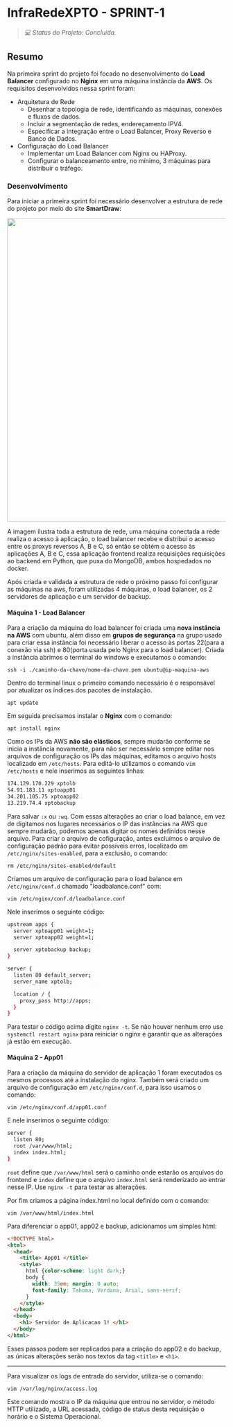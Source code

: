 # InfraRedeXPTO - SPRINT-1

> _💻 Status do Projeto: Concluída._

## Resumo
<p align="justify">
  
Na primeira sprint do projeto foi focado no desenvolvimento do **Load Balancer** configurado no **Nginx** em uma máquina instância da **AWS**. Os requisitos desenvolvidos nessa sprint foram:

- Arquitetura de Rede
   - Desenhar a topologia de rede, identificando as máquinas, conexões e fluxos de dados.
   - Incluir a segmentação de redes, endereçamento IPV4.
   - Especificar a integração entre o Load Balancer, Proxy Reverso e Banco de Dados.
- Configuração do Load Balancer
   - Implementar um Load Balancer com Nginx ou HAProxy.
   - Configurar o balanceamento entre, no mínimo, 3 máquinas para distribuir o tráfego.

</p>

### Desenvolvimento
<p align="justify">
  
Para iniciar a primeira sprint foi necessário desenvolver a estrutura de rede do projeto por meio do site **SmartDraw**:

<img src="https://github.com/user-attachments/assets/ac35d36b-aa96-43aa-b1de-82a8683a4b74" width=700 />

A imagem ilustra toda a estrutura de rede, uma máquina conectada a rede realiza o acesso à aplicação, o load balancer recebe e distribui o acesso entre os proxys reversos A, B e C, só então se obtém o acesso às aplicações A, B e C, essa aplicação frontend realiza requisições requisições ao backend em Python, que puxa do MongoDB, ambos hospedados no docker.

Após criada e validada a estrutura de rede o próximo passo foi configurar as máquinas na aws, foram utilizadas 4 máquinas, o load balancer, os 2 servidores de aplicação e um servidor de backup.

#### Máquina 1 - Load Balancer

Para a criação da máquina do load balancer foi criada uma **nova instância na AWS** com ubuntu, além disso em **grupos de segurança** na grupo usado para criar essa instância foi necessário liberar o acesso às portas 22(para a conexão via ssh) e 80(porta usada pelo Nginx para o load balancer). Criada a instância abrimos o terminal do windows e executamos o comando:

`ssh -i ./caminho-da-chave/nome-da-chave.pem ubuntu@ip-maquina-aws`

Dentro do terminal linux o primeiro comando necessário é o responsável por atualizar os índices dos pacotes de instalação.

`apt update`

Em seguida precisamos instalar o **Nginx** com o comando:

`apt install nginx`

Como os IPs da AWS **não são elásticos**, sempre mudarão conforme se inicia a instância novamente, para não ser necessário sempre editar nos arquivos de configuração os IPs das máquinas, editamos o arquivo hosts localizado em `/etc/hosts`. Para editá-lo utilizamos o comando `vim /etc/hosts` e nele inserimos as seguintes linhas:

```bash
174.129.170.229 xptolb
54.91.183.11 xptoapp01
34.201.105.75 xptoapp02
13.219.74.4 xptobackup

```

Para salvar `:x` ou `:wq`. Com essas alterações ao criar o load balance, em vez de digitamos nos lugares necessários o IP das instâncias na AWS que sempre mudarão, podemos apenas digitar os nomes definidos nesse arquivo. Para criar o arquivo de cofiguração, antes excluímos o arquivo de configuração padrão para evitar possíveis erros, localizado em `/etc/nginx/sites-enabled`, para a exclusão, o comando: 

`rm /etc/nginx/sites-enabled/default`

Criamos um arquivo de configuração para o load balance em `/etc/nginx/conf.d` chamado "loadbalance.conf" com:

`vim /etc/nginx/conf.d/loadbalance.conf`

Nele inserimos o seguinte código:

```bash
upstream apps {
  server xptoapp01 weight=1;
  server xptoapp02 weight=1;

  server xptobackup backup;
}

server {
  listen 80 default_server;
  server_name xptolb;

  location / {
    proxy_pass http://apps;
  }
}
```
Para testar o código acima digite `nginx -t`. Se não houver nenhum erro use `systemctl restart nginx` para reiniciar o nginx e garantir que as alterações já estão em execução.

#### Máquina 2 - App01

Para a criação da máquina do servidor de aplicação 1 foram executados os mesmos processos até a instalação do nginx. Também será criado um arquivo de configuração em `/etc/nginx/conf.d`, para isso usamos o comando:

`vim /etc/nginx/conf.d/app01.conf`

E nele inserimos o seguinte código:

```bash
server {
  listen 80;
  root /var/www/html;
  index index.html;
}
```

`root` define que `/var/www/html` será o caminho onde estarão os arquivos do frontend e `index` define que o arquivo `index.html` será renderizado ao entrar nesse IP. Use `nginx -t` para testar as alterações.

Por fim criamos a página index.html no local definido com o comando:

`vim /var/www/html/index.html`

Para diferenciar o app01, app02 e backup, adicionamos um simples html:

```html
<!DOCTYPE html>
<html>
  <head>
    <title> App01 </title>
    <style>
      html {color-scheme: light dark;}
      body {
        width: 35em; margin: 0 auto;
        font-family: Tahoma, Verdana, Arial, sans-serif;
      }
    </style>
  </head>
  <body>
    <h1> Servidor de Aplicacao 1! </h1>
  </body>
</html>
```

Esses passos podem ser replicados para a criação do app02 e do backup, as únicas alterações serão nos textos da tag `<title>` e `<h1>`.

---

Para visualizar os logs de entrada do servidor, utiliza-se o comando:

`vim /var/log/nginx/access.log`

Este comando mostra o IP da máquina que entrou no servidor, o método HTTP utilizado, a URL acessada, código de status desta requisição o horário e o Sistema Operacional.
